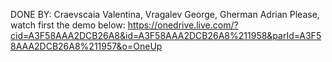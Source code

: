 DONE BY: Craevscaia Valentina, Vragalev George, Gherman Adrian
Please, watch first the demo below:
https://onedrive.live.com/?cid=A3F58AAA2DCB26A8&id=A3F58AAA2DCB26A8%211958&parId=A3F58AAA2DCB26A8%211957&o=OneUp